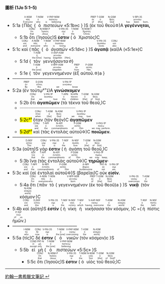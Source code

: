 #### 圖析 (1Jo 5:1–5)


- <rt>5:1a</rt> (<RUBY><ruby><ruby>Πᾶς<rt>Everyone</rt></ruby><rt>πᾶς</rt></ruby><rt>A-NSM</rt></RUBY> { <RUBY><ruby><ruby>ὁ<rt>who</rt></ruby><rt>ὁ</rt></ruby><rt>T-NSM</rt></RUBY> <RUBY><ruby><ruby><em>πιστεύων</em><rt>is believing</rt></ruby><rt>πιστεύω</rt></ruby><rt>V-PAP-NSM</rt></RUBY> «<rt>5:1b</rt>»c } )S (<RUBY><ruby><ruby>ἐκ<rt>of</rt></ruby><rt>ἐκ</rt></ruby><rt>PREP</rt></RUBY> <RUBY><ruby><ruby>τοῦ<rt>[the]</rt></ruby><rt>ὁ</rt></ruby><rt>T-GSM</rt></RUBY> <RUBY><ruby><ruby>θεοῦ✡<rt>God</rt></ruby><rt>θεός</rt></ruby><rt>N-GSM</rt></RUBY>)A <RUBY><ruby><ruby><strong>γεγέννηται,</strong><rt>has been born,</rt></ruby><rt>γεννάω</rt></ruby><rt>V-RPI-3S</rt></RUBY> 
	- <rt>5:1b</rt> <RUBY><ruby><ruby>ὅτι<rt>that</rt></ruby><rt>ὅτι</rt></ruby><rt>CONJ</rt></RUBY> (<RUBY><ruby><ruby>Ἰησοῦς<rt>Jesus</rt></ruby><rt>Ἰησοῦς</rt></ruby><rt>N-NSM-P</rt></RUBY>)S <RUBY><ruby><ruby><strong>ἐστιν</strong><rt>is</rt></ruby><rt>εἰμί</rt></ruby><rt>V-PAI-3S</rt></RUBY> (<RUBY><ruby><ruby>ὁ<rt>the</rt></ruby><rt>ὁ</rt></ruby><rt>T-NSM</rt></RUBY> <RUBY><ruby><ruby>Χριστὸς<rt>Christ,</rt></ruby><rt>Χριστός</rt></ruby><rt>N-NSM-T</rt></RUBY>)C 
- <rt>5:1c</rt> <RUBY><ruby><ruby>καὶ<rt>and</rt></ruby><rt>καί</rt></ruby><rt>CONJ</rt></RUBY> (<RUBY><ruby><ruby>πᾶς<rt>everyone</rt></ruby><rt>πᾶς</rt></ruby><rt>A-NSM</rt></RUBY> { <RUBY><ruby><ruby>ὁ<rt>who</rt></ruby><rt>ὁ</rt></ruby><rt>T-NSM</rt></RUBY> <RUBY><ruby><ruby><em>ἀγαπῶν</em><rt>is loving</rt></ruby><rt>ἀγαπάω</rt></ruby><rt>V-PAP-NSM</rt></RUBY> «<rt>5:1d</rt>»c } )S <RUBY><ruby><ruby><strong>ἀγαπᾷ</strong><rt>loves</rt></ruby><rt>ἀγαπάω</rt></ruby><rt>V-PAI-3S</rt></RUBY> (<RUBY><ruby><ruby>καὶ<rt>also</rt></ruby><rt>καί</rt></ruby><rt>CONJ</rt></RUBY>)A («<rt>5:1e</rt>»)C
	- <rt>5:1d</rt> { <RUBY><ruby><ruby>τὸν<rt>the [One]</rt></ruby><rt>ὁ</rt></ruby><rt>T-ASM</rt></RUBY> <RUBY><ruby><ruby><em>γεννήσαντα✡</em><rt>having begotten [Him],</rt></ruby><rt>γεννάω</rt></ruby><rt>V-AAP-ASM</rt></RUBY>}
	- <rt>5:1e</rt> { <RUBY><ruby><ruby>τὸν<rt>the [one]</rt></ruby><rt>ὁ</rt></ruby><rt>T-ASM</rt></RUBY> <RUBY><ruby><ruby><em>γεγεννημένον</em><rt>begotten</rt></ruby><rt>γεννάω</rt></ruby><rt>V-RPP-ASM</rt></RUBY> (<RUBY><ruby><ruby>ἐξ<rt>from</rt></ruby><rt>ἐκ</rt></ruby><rt>PREP</rt></RUBY> <RUBY><ruby><ruby>αὐτοῦ.✡<rt>Him.</rt></ruby><rt>αὐτός</rt></ruby><rt>P-GSM</rt></RUBY>)a } 
- ——————————————
- <rt>5:2a</rt> (<RUBY><ruby><ruby>ἐν<rt>By</rt></ruby><rt>ἐν</rt></ruby><rt>PREP</rt></RUBY> <RUBY><ruby><ruby>τούτῳ°¹⮧<rt>this</rt></ruby><rt>οὗτος</rt></ruby><rt>D-DSN</rt></RUBY>)A <RUBY><ruby><ruby><strong>γινώσκομεν</strong><rt>we know</rt></ruby><rt>γινώσκω</rt></ruby><rt>V-PAI-1P</rt></RUBY> 
	- <rt>5:2b</rt> <RUBY><ruby><ruby>ὅτι<rt>that</rt></ruby><rt>ὅτι</rt></ruby><rt>CONJ</rt></RUBY> <RUBY><ruby><ruby><strong>ἀγαπῶμεν</strong><rt>we love</rt></ruby><rt>ἀγαπάω</rt></ruby><rt>V-PAI-1P</rt></RUBY> (<RUBY><ruby><ruby>τὰ<rt>the</rt></ruby><rt>ὁ</rt></ruby><rt>T-APN</rt></RUBY> <RUBY><ruby><ruby>τέκνα<rt>children</rt></ruby><rt>τέκνον</rt></ruby><rt>N-APN</rt></RUBY> <RUBY><ruby><ruby>τοῦ<rt>[the]</rt></ruby><rt>ὁ</rt></ruby><rt>T-GSM</rt></RUBY> <RUBY><ruby><ruby>θεοῦ,<rt>of God,</rt></ruby><rt>θεός</rt></ruby><rt>N-GSM</rt></RUBY>)C 
	- ·············································
	- <mark><rt>5:2c</rt>°¹</mark> <RUBY><ruby><ruby>ὅταν<rt>when</rt></ruby><rt>ὅταν</rt></ruby><rt>CONJ</rt></RUBY> (<RUBY><ruby><ruby>τὸν<rt>[the]</rt></ruby><rt>ὁ</rt></ruby><rt>T-ASM</rt></RUBY> <RUBY><ruby><ruby>θεὸν<rt>God</rt></ruby><rt>θεός</rt></ruby><rt>N-ASM</rt></RUBY>)C <RUBY><ruby><ruby><strong>ἀγαπῶμεν</strong><rt>we may love</rt></ruby><rt>ἀγαπάω</rt></ruby><rt>V-PAS-1P</rt></RUBY> 
	- <mark><rt>5:2d</rt>°¹</mark> <RUBY><ruby><ruby>καὶ<rt>and</rt></ruby><rt>καί</rt></ruby><rt>CONJ</rt></RUBY> (<RUBY><ruby><ruby>τὰς<rt>the</rt></ruby><rt>ὁ</rt></ruby><rt>T-APF</rt></RUBY> <RUBY><ruby><ruby>ἐντολὰς<rt>commandments</rt></ruby><rt>ἐντολή</rt></ruby><rt>N-APF</rt></RUBY> <RUBY><ruby><ruby>αὐτοῦ✡<rt>of Him</rt></ruby><rt>αὐτός</rt></ruby><rt>P-GSM</rt></RUBY>)C <RUBY><ruby><ruby><strong>ποιῶμεν.</strong><rt>we may perform.</rt></ruby><rt>ποιέω</rt></ruby><rt>V-PAS-1P</rt></RUBY> 
- ——————————————
- <rt>5:3a</rt> (<RUBY><ruby><ruby>αὕτη<rt>This</rt></ruby><rt>οὗτος</rt></ruby><rt>D-NSF</rt></RUBY>)S <RUBY><ruby><ruby>γάρ<rt>for</rt></ruby><rt>γάρ</rt></ruby><rt>CONJ</rt></RUBY> <RUBY><ruby><ruby><strong>ἐστιν</strong><rt>is</rt></ruby><rt>εἰμί</rt></ruby><rt>V-PAI-3S</rt></RUBY> (<RUBY><ruby><ruby>ἡ<rt>the</rt></ruby><rt>ὁ</rt></ruby><rt>T-NSF</rt></RUBY> <RUBY><ruby><ruby>ἀγάπη<rt>love</rt></ruby><rt>ἀγάπη</rt></ruby><rt>N-NSF</rt></RUBY> <RUBY><ruby><ruby>τοῦ<rt>[the]</rt></ruby><rt>ὁ</rt></ruby><rt>T-GSM</rt></RUBY> <RUBY><ruby><ruby>θεοῦ,<rt>of God,</rt></ruby><rt>θεός</rt></ruby><rt>N-GSM</rt></RUBY>)C
	- <rt>5:3b</rt> <RUBY><ruby><ruby>ἵνα<rt>that</rt></ruby><rt>ἵνα</rt></ruby><rt>ADV</rt></RUBY> (<RUBY><ruby><ruby>τὰς<rt>the</rt></ruby><rt>ὁ</rt></ruby><rt>T-APF</rt></RUBY> <RUBY><ruby><ruby>ἐντολὰς<rt>commandments</rt></ruby><rt>ἐντολή</rt></ruby><rt>N-APF</rt></RUBY> <RUBY><ruby><ruby>αὐτοῦ✡<rt>of Him</rt></ruby><rt>αὐτός</rt></ruby><rt>P-GSM</rt></RUBY>)C <RUBY><ruby><ruby><strong>τηρῶμεν·</strong><rt>we may keep;</rt></ruby><rt>τηρέω</rt></ruby><rt>V-PAS-1P</rt></RUBY> 
- <rt>5:3c</rt> <RUBY><ruby><ruby>καὶ<rt>and</rt></ruby><rt>καί</rt></ruby><rt>CONJ</rt></RUBY> (<RUBY><ruby><ruby>αἱ<rt>the</rt></ruby><rt>ὁ</rt></ruby><rt>T-NPF</rt></RUBY> <RUBY><ruby><ruby>ἐντολαὶ<rt>commandments</rt></ruby><rt>ἐντολή</rt></ruby><rt>N-NPF</rt></RUBY> <RUBY><ruby><ruby>αὐτοῦ✡<rt>of Him</rt></ruby><rt>αὐτός</rt></ruby><rt>P-GSM</rt></RUBY>)S (<RUBY><ruby><ruby>βαρεῖαι<rt>burdensome</rt></ruby><rt>βαρύς</rt></ruby><rt>A-NPF</rt></RUBY>)C <RUBY><ruby><ruby>οὐκ<rt>not</rt></ruby><rt>οὐ</rt></ruby><rt>PRT-N</rt></RUBY> <RUBY><ruby><ruby><strong>εἰσίν.</strong><rt>are.</rt></ruby><rt>εἰμί</rt></ruby><rt>V-PAI-3P</rt></RUBY> 
	- <rt>5:4a</rt> <RUBY><ruby><ruby>ὅτι<rt>For</rt></ruby><rt>ὅτι</rt></ruby><rt>CONJ</rt></RUBY> (<RUBY><ruby><ruby>πᾶν<rt>everyone</rt></ruby><rt>πᾶς</rt></ruby><rt>A-NSN</rt></RUBY> <RUBY><ruby><ruby>τὸ<rt>who</rt></ruby><rt>ὁ</rt></ruby><rt>T-NSN</rt></RUBY> { <RUBY><ruby><ruby><em>γεγεννημένον</em><rt>born</rt></ruby><rt>γεννάω</rt></ruby><rt>V-RPP-NSN</rt></RUBY> (<RUBY><ruby><ruby>ἐκ<rt>of</rt></ruby><rt>ἐκ</rt></ruby><rt>PREP</rt></RUBY> <RUBY><ruby><ruby>τοῦ<rt>[the]</rt></ruby><rt>ὁ</rt></ruby><rt>T-GSM</rt></RUBY> <RUBY><ruby><ruby>θεοῦ<rt>God</rt></ruby><rt>θεός</rt></ruby><rt>N-GSM</rt></RUBY>)a } )S <RUBY><ruby><ruby><strong>νικᾷ</strong><rt>overcomes</rt></ruby><rt>νικάω</rt></ruby><rt>V-PAI-3S</rt></RUBY> (<RUBY><ruby><ruby>τὸν<rt>the</rt></ruby><rt>ὁ</rt></ruby><rt>T-ASM</rt></RUBY> <RUBY><ruby><ruby>κόσμον·<rt>world;</rt></ruby><rt>κόσμος</rt></ruby><rt>N-ASM</rt></RUBY>)C
- <rt>5:4b</rt> <RUBY><ruby><ruby>καὶ<rt>and</rt></ruby><rt>καί</rt></ruby><rt>CONJ</rt></RUBY> (<RUBY><ruby><ruby>αὕτη<rt>this</rt></ruby><rt>οὗτος</rt></ruby><rt>D-NSF</rt></RUBY>)S <RUBY><ruby><ruby><strong>ἐστὶν</strong><rt>is</rt></ruby><rt>εἰμί</rt></ruby><rt>V-PAI-3S</rt></RUBY> {<RUBY><ruby><ruby>ἡ<rt>the</rt></ruby><rt>ὁ</rt></ruby><rt>T-NSF</rt></RUBY> <RUBY><ruby><ruby>νίκη<rt>victory</rt></ruby><rt>νίκη</rt></ruby><rt>N-NSF</rt></RUBY> <RUBY><ruby><ruby>ἡ<rt>which</rt></ruby><rt>ὁ</rt></ruby><rt>T-NSF</rt></RUBY> <RUBY><ruby><ruby><em>νικήσασα</em><rt>having overcome</rt></ruby><rt>νικάω</rt></ruby><rt>V-AAP-NSF</rt></RUBY> <RUBY><ruby><ruby>τὸν<rt>the</rt></ruby><rt>ὁ</rt></ruby><rt>T-ASM</rt></RUBY> <RUBY><ruby><ruby>κόσμον,<rt>world:</rt></ruby><rt>κόσμος</rt></ruby><rt>N-ASM</rt></RUBY> }C =(<RUBY><ruby><ruby>ἡ<rt>the</rt></ruby><rt>ὁ</rt></ruby><rt>T-NSF</rt></RUBY> <RUBY><ruby><ruby>πίστις<rt>faith</rt></ruby><rt>πίστις</rt></ruby><rt>N-NSF</rt></RUBY> <RUBY><ruby><ruby>ἡμῶν.<rt>of us.</rt></ruby><rt>ἐγώ</rt></ruby><rt>P-1GP</rt></RUBY>)
- ———————————————
- <rt>5:5a</rt> (<RUBY><ruby><ruby>τίς<rt>who</rt></ruby><rt>τίς</rt></ruby><rt>I-NSM</rt></RUBY>)C <RUBY><ruby><ruby>δέ<rt>now</rt></ruby><rt>δέ</rt></ruby><rt>CONJ</rt></RUBY> <RUBY><ruby><ruby><strong>ἐστιν</strong><rt>is</rt></ruby><rt>εἰμί</rt></ruby><rt>V-PAI-3S</rt></RUBY> {<RUBY><ruby><ruby>ὁ<rt>the [one]</rt></ruby><rt>ὁ</rt></ruby><rt>T-NSM</rt></RUBY> <RUBY><ruby><ruby><em>νικῶν</em><rt>overcoming</rt></ruby><rt>νικάω</rt></ruby><rt>V-PAP-NSM</rt></RUBY> (<RUBY><ruby><ruby>τὸν<rt>the</rt></ruby><rt>ὁ</rt></ruby><rt>T-ASM</rt></RUBY> <RUBY><ruby><ruby>κόσμον<rt>world,</rt></ruby><rt>κόσμος</rt></ruby><rt>N-ASM</rt></RUBY>)c  }S 
	- <rt>5:5b</rt> <RUBY><ruby><ruby>εἰ<rt>except</rt></ruby><rt>εἰ</rt></ruby><rt>COND</rt></RUBY> <RUBY><ruby><ruby>μὴ<rt>only</rt></ruby><rt>μή</rt></ruby><rt>PRT-N</rt></RUBY> {<RUBY><ruby><ruby>ὁ<rt>the [one]</rt></ruby><rt>ὁ</rt></ruby><rt>T-NSM</rt></RUBY> <RUBY><ruby><ruby><em>πιστεύων</em><rt>believing</rt></ruby><rt>πιστεύω</rt></ruby><rt>V-PAP-NSM</rt></RUBY> «<rt>5:5c</rt>» }S
		- <rt>5:5c</rt> <RUBY><ruby><ruby>ὅτι<rt>that</rt></ruby><rt>ὅτι</rt></ruby><rt>CONJ</rt></RUBY> (<RUBY><ruby><ruby>Ἰησοῦς<rt>Jesus</rt></ruby><rt>Ἰησοῦς</rt></ruby><rt>N-NSM-P</rt></RUBY>)S <RUBY><ruby><ruby><strong>ἐστιν</strong><rt>is</rt></ruby><rt>εἰμί</rt></ruby><rt>V-PAI-3S</rt></RUBY> (<RUBY><ruby><ruby>ὁ<rt>the</rt></ruby><rt>ὁ</rt></ruby><rt>T-NSM</rt></RUBY> <RUBY><ruby><ruby>υἱὸς<rt>Son</rt></ruby><rt>υἱός</rt></ruby><rt>N-NSM</rt></RUBY> <RUBY><ruby><ruby>τοῦ<rt>[the]</rt></ruby><rt>ὁ</rt></ruby><rt>T-GSM</rt></RUBY> <RUBY><ruby><ruby>θεοῦ;<rt>of God?</rt></ruby><rt>θεός</rt></ruby><rt>N-GSM</rt></RUBY>)C





---

[約翰一書希臘文筆記 ↵](1John-Notes.md)